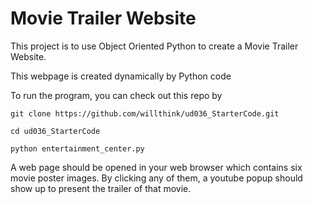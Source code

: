# Movie Trailer Website
This project is to use Object Oriented Python to create a Movie Trailer Website. 

This webpage is created dynamically by Python code 

To run the program, you can check out this repo by 

```
git clone https://github.com/willthink/ud036_StarterCode.git 

cd ud036_StarterCode

python entertainment_center.py 

```

A web page should be opened in your web browser which contains six movie poster images. By clicking any of them, a youtube popup should show up to present the trailer of that movie. 
